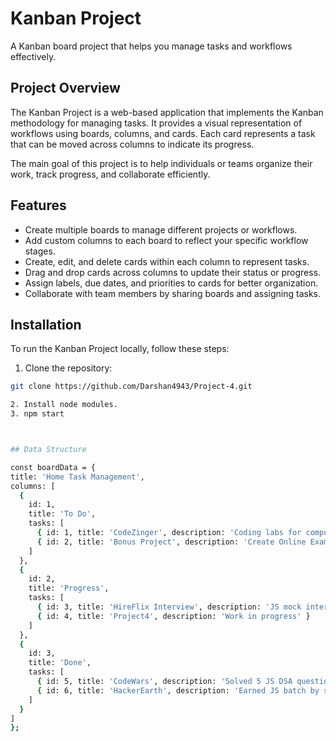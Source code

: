 # Kanban Project

A Kanban board project that helps you manage tasks and workflows effectively.


## Project Overview

The Kanban Project is a web-based application that implements the Kanban methodology for managing tasks. It provides a visual representation of workflows using boards, columns, and cards. Each card represents a task that can be moved across columns to indicate its progress.

The main goal of this project is to help individuals or teams organize their work, track progress, and collaborate efficiently.

## Features

- Create multiple boards to manage different projects or workflows.
- Add custom columns to each board to reflect your specific workflow stages.
- Create, edit, and delete cards within each column to represent tasks.
- Drag and drop cards across columns to update their status or progress.
- Assign labels, due dates, and priorities to cards for better organization.
- Collaborate with team members by sharing boards and assigning tasks.


## Installation

To run the Kanban Project locally, follow these steps:

1. Clone the repository:

  ```bash
  git clone https://github.com/Darshan4943/Project-4.git

2. Install node modules.
3. npm start

 

## Data Structure

const boardData = {
  title: 'Home Task Management',
  columns: [
    {
      id: 1,
      title: 'To Do',
      tasks: [
        { id: 1, title: 'CodeZinger', description: 'Coding labs for computer science students' },
        { id: 2, title: 'Bonus Project', description: 'Create Online Exam Portal' }
      ]
    },
    {
      id: 2,
      title: 'Progress',
      tasks: [
        { id: 3, title: 'HireFlix Interview', description: 'JS mock interview' },
        { id: 4, title: 'Project4', description: 'Work in progress' }
      ]
    },
    {
      id: 3,
      title: 'Done',
      tasks: [
        { id: 5, title: 'CodeWars', description: 'Solved 5 JS DSA questions' },
        { id: 6, title: 'HackerEarth', description: 'Earned JS batch by solving DSA questions' }
      ]
    }
  ]
};





